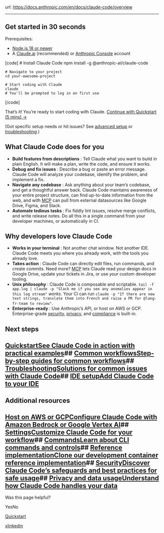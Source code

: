 url: https://docs.anthropic.com/en/docs/claude-code/overview

---

## Get started in 30 seconds

Prerequisites:

  * [Node.js 18 or newer](https://nodejs.org/en/download/)
  * A [Claude.ai](https://claude.ai) \(recommended\) or [Anthropic Console](https://console.anthropic.com/) account

[code]
    # Install Claude Code
    npm install -g @anthropic-ai/claude-code

    # Navigate to your project
    cd your-awesome-project

    # Start coding with Claude
    claude
    # You'll be prompted to log in on first use

[/code]

That’s it\! You’re ready to start coding with Claude. [Continue with Quickstart \(5 mins\) →](/en/docs/claude-code/quickstart)

\(Got specific setup needs or hit issues? See [advanced setup](/en/docs/claude-code/setup) or [troubleshooting](/en/docs/claude-code/troubleshooting).\)

## What Claude Code does for you

  * **Build features from descriptions** : Tell Claude what you want to build in plain English. It will make a plan, write the code, and ensure it works.
  * **Debug and fix issues** : Describe a bug or paste an error message. Claude Code will analyze your codebase, identify the problem, and implement a fix.
  * **Navigate any codebase** : Ask anything about your team’s codebase, and get a thoughtful answer back. Claude Code maintains awareness of your entire project structure, can find up-to-date information from the web, and with [MCP](/en/docs/claude-code/mcp) can pull from external datasources like Google Drive, Figma, and Slack.
  * **Automate tedious tasks** : Fix fiddly lint issues, resolve merge conflicts, and write release notes. Do all this in a single command from your developer machines, or automatically in CI.

## Why developers love Claude Code

  * **Works in your terminal** : Not another chat window. Not another IDE. Claude Code meets you where you already work, with the tools you already love.
  * **Takes action** : Claude Code can directly edit files, run commands, and create commits. Need more? [MCP](/en/docs/claude-code/mcp) lets Claude read your design docs in Google Drive, update your tickets in Jira, or use _your_ custom developer tooling.
  * **Unix philosophy** : Claude Code is composable and scriptable. `tail -f app.log | claude -p "Slack me if you see any anomalies appear in this log stream"` _works_. Your CI can run `claude -p "If there are new text strings, translate them into French and raise a PR for @lang-fr-team to review"`.
  * **Enterprise-ready** : Use Anthropic’s API, or host on AWS or GCP. Enterprise-grade [security](/en/docs/claude-code/security), [privacy](/en/docs/claude-code/data-usage), and [compliance](https://trust.anthropic.com/) is built-in.

## Next steps

## [QuickstartSee Claude Code in action with practical examples](/en/docs/claude-code/quickstart)## [Common workflowsStep-by-step guides for common workflows](/en/docs/claude-code/common-workflows)## [TroubleshootingSolutions for common issues with Claude Code](/en/docs/claude-code/troubleshooting)## [IDE setupAdd Claude Code to your IDE](/en/docs/claude-code/ide-integrations)

## Additional resources

## [Host on AWS or GCPConfigure Claude Code with Amazon Bedrock or Google Vertex AI](/en/docs/claude-code/third-party-integrations)## [SettingsCustomize Claude Code for your workflow](/en/docs/claude-code/settings)## [CommandsLearn about CLI commands and controls](/en/docs/claude-code/cli-reference)## [Reference implementationClone our development container reference implementation](https://github.com/anthropics/claude-code/tree/main/.devcontainer)## [SecurityDiscover Claude Code’s safeguards and best practices for safe usage](/en/docs/claude-code/security)## [Privacy and data usageUnderstand how Claude Code handles your data](/en/docs/claude-code/data-usage)

Was this page helpful?

YesNo

[Quickstart](/en/docs/claude-code/quickstart)

[x](https://x.com/AnthropicAI)[linkedin](https://www.linkedin.com/company/anthropicresearch)
